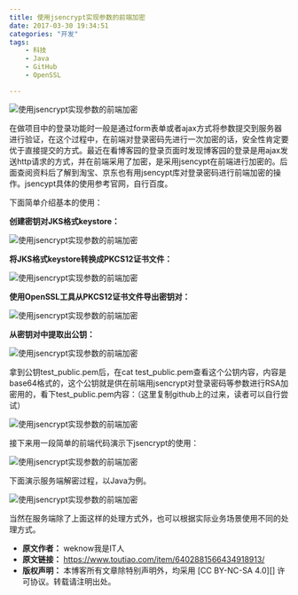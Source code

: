 ```yaml
---
title: 使用jsencrypt实现参数的前端加密
date: 2017-03-30 19:34:51
categories: "开发"
tags:
	- 科技
	- Java
	- GitHub
	- OpenSSL

---
```


![使用jsencrypt实现参数的前端加密][jsencrypt]

在做项目中的登录功能时一般是通过form表单或者ajax方式将参数提交到服务器进行验证，在这个过程中，在前端对登录密码先进行一次加密的话，安全性肯定要优于直接提交的方式。最近在看博客园的登录页面时发现博客园的登录是用ajax发送http请求的方式，并在前端采用了加密，是采用jsencypt在前端进行加密的。后面查阅资料后了解到淘宝、京东也有用jsencypt库对登录密码进行前端加密的操作。jsencypt具体的使用参考官网，自行百度。

下面简单介绍基本的使用：

**创建密钥对JKS格式keystore：**

![使用jsencrypt实现参数的前端加密][jsencrypt 1]

**将JKS格式keystore转换成PKCS12证书文件：**

![使用jsencrypt实现参数的前端加密][jsencrypt 2]

**使用OpenSSL工具从PKCS12证书文件导出密钥对：**

![使用jsencrypt实现参数的前端加密][jsencrypt 3]

**从密钥对中提取出公钥：**

![使用jsencrypt实现参数的前端加密][jsencrypt 4]

拿到公钥test\_public.pem后，在cat test\_public.pem查看这个公钥内容，内容是base64格式的，这个公钥就是供在前端用jsencrypt对登录密码等参数进行RSA加密用的，看下test\_public.pem内容：（这里复制github上的过来，读者可以自行尝试）  


![使用jsencrypt实现参数的前端加密][jsencrypt 5]

接下来用一段简单的前端代码演示下jsencrypt的使用：  


![使用jsencrypt实现参数的前端加密][jsencrypt 6]

下面演示服务端解密过程，以Java为例。  


![使用jsencrypt实现参数的前端加密][jsencrypt 7]

当然在服务端除了上面这样的处理方式外，也可以根据实际业务场景使用不同的处理方式。  



[jsencrypt]: /pro/os/crawler/IBEQ-EQUY-EZVA.jpg
[jsencrypt 1]: /pro/os/crawler/JUBY-MJFE-7ZBB.jpg
[jsencrypt 2]: /pro/os/crawler/FFQU-U3NE-3IQQ.jpg
[jsencrypt 3]: /pro/os/crawler/UNRZ-NM2Y-MNY2.jpg
[jsencrypt 4]: /pro/os/crawler/BAIQ-EZMJ-AIIV.jpg
[jsencrypt 5]: /pro/os/crawler/VYYV-JAZQ-UFFI.jpg
[jsencrypt 6]: /pro/os/crawler/6ZEJ-2UBJ-3QMR.jpg
[jsencrypt 7]: /pro/os/crawler/ZIMJ-RURV-UZAR.jpg
 *  **原文作者：** weknow我是IT人
 *  **原文链接：** https://www.toutiao.com/item/6402881566434918913/
 *  **版权声明：** 本博客所有文章除特别声明外，均采用 [CC BY-NC-SA 4.0][] 许可协议。转载请注明出处。